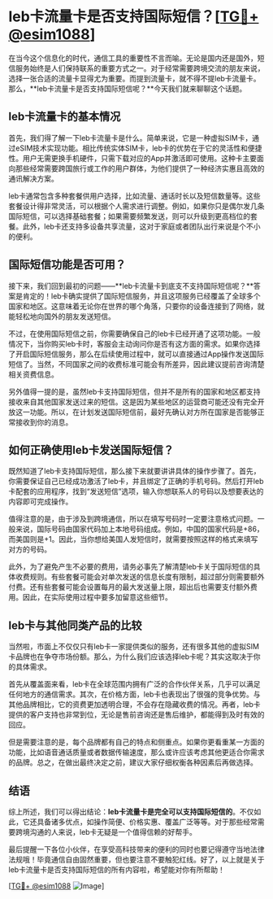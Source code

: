 # leb卡流量卡是否支持国际短信？[[TG💪+ @esim1088](https://t.me/s/esim1088)]

在当今这个信息化的时代，通信工具的重要性不言而喻。无论是国内还是国外，短信服务始终是人们保持联系的重要方式之一。对于经常需要跨境交流的朋友来说，选择一张合适的流量卡显得尤为重要。而提到流量卡，就不得不提leb卡流量卡。那么，**leb卡流量卡是否支持国际短信呢？**今天我们就来聊聊这个话题。

## leb卡流量卡的基本情况

首先，我们得了解一下leb卡流量卡是什么。简单来说，它是一种虚拟SIM卡，通过eSIM技术实现功能。相比传统实体SIM卡，leb卡的优势在于它的灵活性和便捷性。用户无需更换手机硬件，只需下载对应的App并激活即可使用。这种卡主要面向那些经常需要跨国旅行或工作的用户群体，为他们提供了一种经济实惠且高效的通讯解决方案。

leb卡通常包含多种套餐供用户选择，比如流量、通话时长以及短信数量等。这些套餐设计得非常灵活，可以根据个人需求进行调整。例如，如果你只是偶尔发几条国际短信，可以选择基础套餐；如果需要频繁发送，则可以升级到更高档位的套餐。此外，leb卡还支持多设备共享流量，这对于家庭或者团队出行来说是个不小的便利。

## 国际短信功能是否可用？

接下来，我们回到最初的问题——**leb卡流量卡到底支不支持国际短信呢？**答案是肯定的！leb卡确实提供了国际短信服务，并且这项服务已经覆盖了全球多个国家和地区。这意味着无论你在世界的哪个角落，只要你的设备连接到了网络，就能轻松地向国外的朋友发送短信。

不过，在使用国际短信之前，你需要确保自己的leb卡已经开通了这项功能。一般情况下，当你购买leb卡时，客服会主动询问你是否有这方面的需求。如果你选择了开启国际短信服务，那么在后续使用过程中，就可以直接通过App操作发送国际短信了。当然，不同国家之间的收费标准可能会有所差异，因此建议提前咨询清楚相关资费信息。

另外值得一提的是，虽然leb卡支持国际短信，但并不是所有的国家和地区都支持接收来自其他国家发送过来的短信。这是因为某些地区的运营商可能还没有完全开放这一功能。所以，在计划发送国际短信前，最好先确认对方所在国家是否能够正常接收到你的消息。

## 如何正确使用leb卡发送国际短信？

既然知道了leb卡支持国际短信，那么接下来就要讲讲具体的操作步骤了。首先，你需要保证自己已经成功激活了leb卡，并且绑定了正确的手机号码。然后打开leb卡配套的应用程序，找到“发送短信”选项，输入你想联系人的号码以及想要表达的内容即可完成操作。

值得注意的是，由于涉及到跨境通信，所以在填写号码时一定要注意格式问题。一般来说，国际号码由国家代码加上本地号码组成。例如，中国的国家代码是+86，而美国则是+1。因此，当你想给美国人发短信时，就需要按照这样的格式来填写对方的号码。

此外，为了避免产生不必要的费用，请务必事先了解清楚leb卡关于国际短信的具体收费规则。有些套餐可能会对单次发送的信息长度有限制，超过部分则需要额外付费。还有些套餐可能会设置每月的最大发送量上限，超出后也需要支付额外费用。因此，在实际使用过程中要多加留意这些细节。

## leb卡与其他同类产品的比较

当然啦，市面上不仅仅只有leb卡一家提供类似的服务，还有很多其他的虚拟SIM卡品牌也在争夺市场份额。那么，为什么我们应该选择leb卡呢？其实这取决于你的具体需求。

首先从覆盖面来看，leb卡在全球范围内拥有广泛的合作伙伴关系，几乎可以满足任何地方的通信需求。其次，在价格方面，leb卡也表现出了很强的竞争优势。与其他品牌相比，它的资费更加透明合理，不会存在隐藏收费的情况。再者，leb卡提供的客户支持也非常到位，无论是售前咨询还是售后维护，都能得到及时有效的回应。

但是需要注意的是，每个品牌都有自己的特点和侧重点。如果你更看重某一方面的功能，比如语音通话质量或者数据传输速度，那么或许应该考虑其他更适合你需求的品牌。总之，在做出最终决定之前，建议大家仔细权衡各种因素后再做选择。

## 结语

综上所述，我们可以得出结论：**leb卡流量卡是完全可以支持国际短信的**。不仅如此，它还具备诸多优点，如操作简便、价格实惠、覆盖广泛等等。对于那些经常需要跨境沟通的人来说，leb卡无疑是一个值得信赖的好帮手。

最后提醒一下各位小伙伴，在享受高科技带来的便利的同时也要记得遵守当地法律法规哦！毕竟通信自由固然重要，但也要注意不要触犯红线。好了，以上就是关于leb卡流量卡是否支持国际短信的所有内容啦，希望能对你有所帮助！

[[TG💪+ @esim1088](https://t.me/s/esim1088) ![Image](https://i.postimg.cc/4NQfJmqS/Snipaste-2025-05-13-00-14-12.png)]